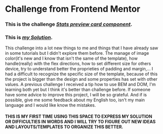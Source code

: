 # Challenge from Frontend Mentor

###  This is the challenge *[Stats preview card component](https://www.frontendmentor.io/challenges/stats-preview-card-component-8JqbgoU62)*.

### This is *[my Solution](https://stats-preview-card-component-three-mu.vercel.app/)*.

This challenge into a lot new things to me and things that I have already saw in some tutorials but I didn't explore them before. The manage of image color(it's new and I know that isn't the same of the template), how handle(really) with the flex directions, how to set different size for others device, try to understand better the proprieties of padding and margin,... I had a difficult to recognize the specific size of the template, because of this the project is bigger than the design and some properties has set with other values. A previous challenge I received a tip how to use BEM and DOM, I'm learning both yet but I think it's better than challenge before. If someone have some advice to improve this project, I will be so grateful. And if is possible, give me some feedback about my English too, isn't my main language and I would like know the mistakes.

#### THIS IS MY FIRST TIME USING THIS SPACE TO EXPRESS MY SOLUTION OR DIFFICULTIES IN WORDS AND I WILL TRY TO FIGURE OUT NEW IDEAS AND LAYOUTS/TEMPLATES TO ORGANIZE THIS BETTER.
